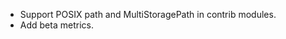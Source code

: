 <!-- To avoid merge conflicts, add items at an arbitrary place in the list. -->

- Support POSIX path and MultiStoragePath in contrib modules.
- Add beta metrics.

